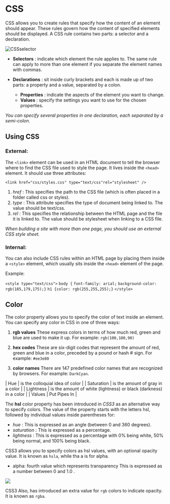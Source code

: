 # CSS

CSS allows you to create rules that specify how the content of an element should appear. These rules govern how the content of specified elements should be displayed. A CSS rule contains two parts: a selector and a declaration.


![CSSselector](https://hackernoon.com/drafts/2z4a3yh4.png)


* **Selectors** : indicate which element the rule applies to. The same rule can apply to more than one element if you separate the element names with commas.
* **Declarations** : sit inside curly brackets and each is made up of two parts: a property and a value, separated by a colon. 

  * **Properties** : indicate the aspects of the element you want to change.
  * **Values** : specify the settings you want to use for the chosen properties.

*You can specify several properties in one declaration, each separated by a semi-colon.*



## Using CSS

### External:

The `<link>` element can be used in an HTML document to tell the browser where to find the CSS file used to style the page. It lives inside the `<head>` element. It should use three attributes:

`<link href="css/styles.css" type="text/css"rel="stylesheet" />`


1. *href* : This specifies the path to the CSS file (which is often placed in a folder called css or styles).
1. *type* : This attribute specifies the type of document being linked to. The value should be text/css.
1. *rel* : This specifies the relationship between the HTML page and the file it is linked to. The value should be stylesheet when linking to a CSS file.

*When building a site with more than one page, you should use an external CSS style sheet.*



### Internal:

You can also include CSS rules within an HTML page by placing them inside a `<style>` element, which usually sits inside the `<head>` element of the page.

Example:

`<style type="text/css">`
`body {`
`font-family: arial;`
`background-color: rgb(185,179,175);}`
`h1 {color: rgb(255,255,255);}`
`</style>`


## Color

The color property allows you to specify the color of text inside an element. You can specify any color in CSS in one of three ways:

1.	**rgb values**
These express colors in terms
of how much red, green and blue are used to make it up. For example: `rgb(100,100,90)`

1.	**hex codes**
These are six-digit codes that represent the amount of red, green and blue in a color, preceded by a pound or hash # sign. For example: `#ee3e80`

1.	**color names**
There are 147 predefined color names that are recognized by browsers. For example: `DarkCyan`.



| Hue     | is the colloquial idea of color    | 
| Saturation | is the amount of gray in a color   | 
| Lightness  | is the amount of white (lightness) or black (darkness) in a color | 
| Values   | Put Pipes In | 




The **hsl** color property has been introduced in *CSS3* as an alternative way to specify colors. The value of the property starts with the letters hsl, followed by individual values inside parentheses for:

- *hue* : This is expressed as an angle (between 0 and 360 degrees).
- *saturation* : This is expressed as a percentage.
- *lightness* : This is expressed as a percentage with 0% being white, 50% being normal, and 100% being black.

CSS3 allows you to specify colors as hsl values, with an optional opacity value. It is known as `hsla`, while tha a is for alpha.

- alpha: fourth value which represents transparency This is expressed as a number between 0 and 1.0  .


![](https://i0.wp.com/www.cssscript.com/wp-content/uploads/2017/01/Minimal-HSLA-Color-picker-With-Pure-JavaScript.png?fit=543%2C408&ssl=1)


CSS3 Also, has introduced an extra value for `rgb` colors to indicate opacity. It is known as `rgba`. 

